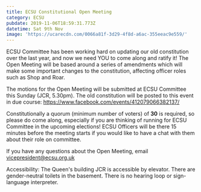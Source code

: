 ```yaml
---
title: ECSU Constitutional Open Meeting
category: ECSU
pubdate: 2019-11-06T18:59:31.773Z
datetime: Sat 9th Nov
image: 'https://ucarecdn.com/0066a81f-3d29-4f8d-a6ac-355eeac9e559/'
---
```

ECSU Committee has been working hard on updating our old constitution over the last year, and now we need YOU to come along and ratify it! The Open Meeting will be based around a series of amendments which will make some important changes to the constitution, affecting officer roles such as Shop and Roar.

The motions for the Open Meeting will be submitted at ECSU Committee this Sunday (JCR, 5.30pm). The old constitution will be posted to this event in due course: https://www.facebook.com/events/412079066382137/

Constitutionally a quorum (minimum number of voters) of **30** is required, so please do come along, especially if you are thinking of running for ECSU Committee in the upcoming elections! ECSU Officers will be there 15 minutes before the meeting starts if you would like to have a chat with them about their role on committee.

If you have any questions about the Open Meeting, email vicepresident@ecsu.org.uk 

Accessibility: The Queen's building JCR  is accessible by elevator. There are gender-neutral toilets in the basement. There is no hearing loop or sign-language interpreter.
